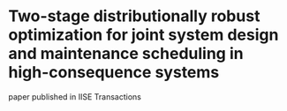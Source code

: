 # Two-stage distributionally robust optimization for joint system design and maintenance scheduling in high-consequence systems

paper published in IISE Transactions
